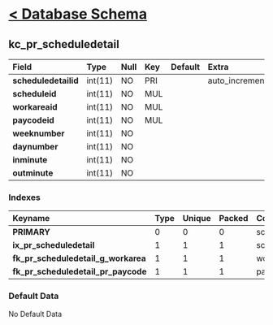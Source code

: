 # [< Database Schema](DatabaseSchema.md) #

## kc\_pr\_scheduledetail ##
| **Field** | Type | Null | Key | Default | Extra | Comment |
|:----------|:-----|:-----|:----|:--------|:------|:--------|
| **scheduledetailid** | int(11) | NO | PRI |  | auto\_increment |  |
| **scheduleid** | int(11) | NO | MUL |  |  |  |
| **workareaid** | int(11) | NO | MUL |  |  |  |
| **paycodeid** | int(11) | NO | MUL |  |  |  |
| **weeknumber** | int(11) | NO |  |  |  |  |
| **daynumber** | int(11) | NO |  |  |  |  |
| **inminute** | int(11) | NO |  |  |  |  |
| **outminute** | int(11) | NO |  |  |  |  |


### Indexes ###
| **Keyname** | Type | Unique | Packed | Column | Seq | Cardinality | Collation | Null | Comment |
|:------------|:-----|:-------|:-------|:-------|:----|:------------|:----------|:-----|:--------|
| **PRIMARY** | 0 | 0 | 0 | scheduledetailid | 1 | 0 | A | 0 | 0 |
| **ix\_pr\_scheduledetail** | 1 | 1 | 1 | scheduleid | 1 |  | A | 1 | 1 |
| **fk\_pr\_scheduledetail\_g\_workarea** | 1 | 1 | 1 | workareaid | 1 |  | A | 1 | 1 |
| **fk\_pr\_scheduledetail\_pr\_paycode** | 1 | 1 | 1 | paycodeid | 1 |  | A | 1 | 1 |


### Default Data ###
No Default Data